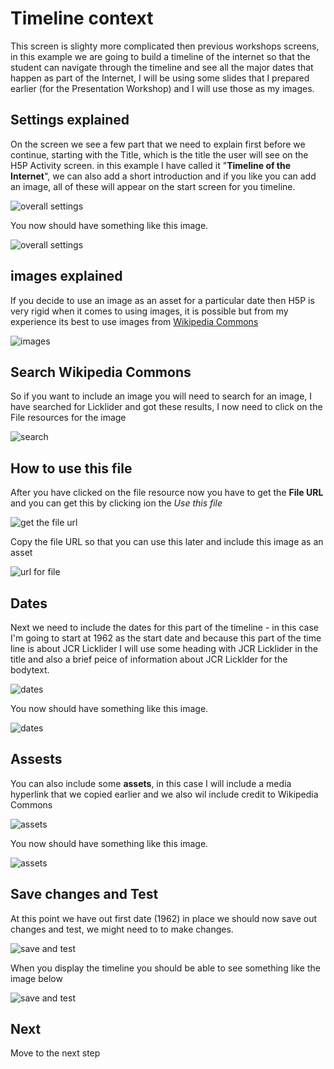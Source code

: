 # Timeline context

This screen is slighty more complicated then previous workshops screens, in this example we are going to build a timeline of the internet so that the student can navigate through the timeline and see all the major dates that happen as part of the Internet, I will be using some slides that I prepared earlier (for the Presentation Workshop) and I will use those as my images.

## Settings explained

On the screen we see a few part that we need to explain first before we continue, starting with the Title, which is the title the user will see on the H5P Activity screen. in this example I have called it "**Timeline of the Internet**", we can also add a short introduction and if you like you can add an image, all of these will appear on the start screen for you timeline.

![overall settings](img/06.jpg)

You now should have something like this image. 

![overall settings](img/07.jpg)

## images explained

If you decide to use an image as an asset for a particular date then H5P is very rigid when it comes to using images, it is possible but from my experience its best to use images from <a href="https://commons.wikimedia.org" target="_blank">Wikipedia Commons</a>

![images](img/08.jpg)

## Search Wikipedia Commons 

So if you want to include an image you will need to search for an image, I have searched for Licklider and got these results, I now need to click on the File resources for the image

![search](img/09.jpg)

## How to use this file

After you have clicked on the file resource now you have to get the **File URL** and you can get this by clicking ion the *Use this file* 

![get the file url](img/10.jpg)

Copy the file URL so that you can use this later and include this image as an asset

![url for file](img/11.jpg)

## Dates

Next we need to include the dates for this part of the timeline - in this case I'm going to start at 1962 as the start date and because this part of the time line is about JCR Licklider I will use some heading with JCR Licklider in the title and also a brief peice of information about JCR Licklder for the bodytext.

![dates](img/12.jpg)

You now should have something like this image.

![dates](img/13.jpg)

## Assests

You can also include some **assets**, in this case I will include a media hyperlink that we copied earlier and we also wil include credit to Wikipedia Commons

![assets](img/14.jpg)

You now should have something like this image.

![assets](img/15.jpg)

## Save changes and Test

At this point we have out first date (1962) in place we should now save out changes and test, we might need to to make changes.

![save and test](img/99.jpg)

When you display the timeline you should be able to see something like the image below

![save and test](img/16.jpg)

## Next

Move to the next step





